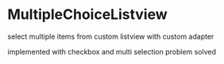 # MultipleChoiceListview
select multiple items from custom listview with custom adapter

implemented with checkbox and 
multi selection problem solved
